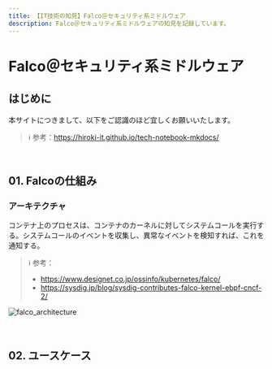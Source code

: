 ```yaml
---
title: 【IT技術の知見】Falco＠セキュリティ系ミドルウェア
description: Falco＠セキュリティ系ミドルウェアの知見を記録しています。
---
```


# Falco＠セキュリティ系ミドルウェア

## はじめに

本サイトにつきまして、以下をご認識のほど宜しくお願いいたします。

> ℹ️ 参考：https://hiroki-it.github.io/tech-notebook-mkdocs/

<br>

## 01. Falcoの仕組み

### アーキテクチャ

コンテナ上のプロセスは、コンテナのカーネルに対してシステムコールを実行する。システムコールのイベントを収集し、異常なイベントを検知すれば、これを通知する。

> ℹ️ 参考：
>
> - https://www.designet.co.jp/ossinfo/kubernetes/falco/
> - https://sysdig.jp/blog/sysdig-contributes-falco-kernel-ebpf-cncf-2/

![falco_architecture](https://raw.githubusercontent.com/hiroki-it/tech-notebook/master/images/falco_architecture.png)

<br>

## 02. ユースケース

<br>
